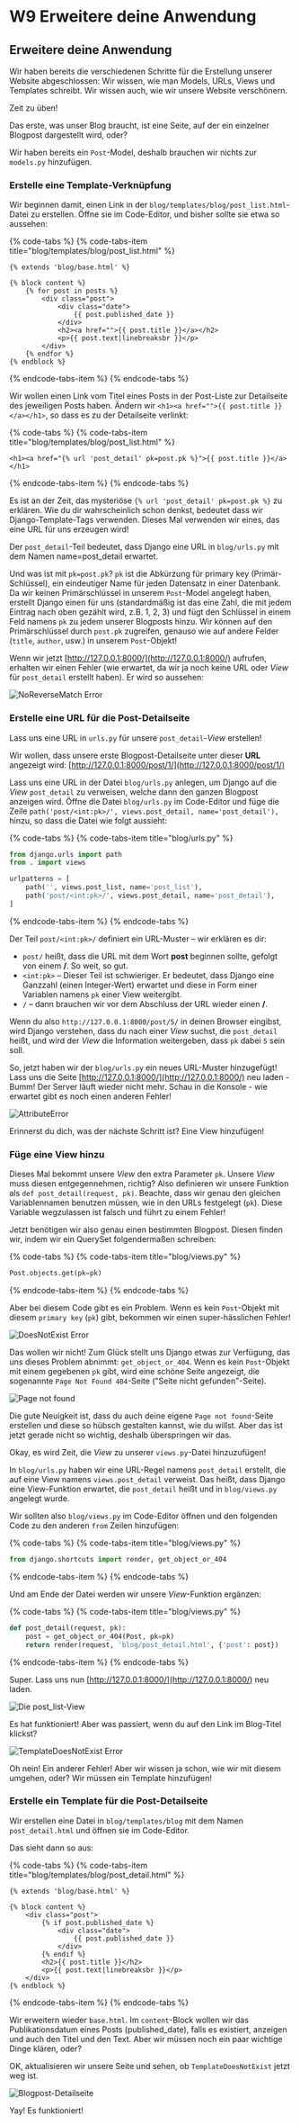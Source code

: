 # W9 Erweitere deine Anwendung

## Erweitere deine Anwendung

Wir haben bereits die verschiedenen Schritte für die Erstellung unserer Website abgeschlossen: Wir wissen, wie man Models, URLs, Views und Templates schreibt. Wir wissen auch, wie wir unsere Website verschönern.

Zeit zu üben!

Das erste, was unser Blog braucht, ist eine Seite, auf der ein einzelner Blogpost dargestellt wird, oder?

Wir haben bereits ein `Post`-Model, deshalb brauchen wir nichts zur `models.py` hinzufügen.

### Erstelle eine Template-Verknüpfung

Wir beginnen damit, einen Link in der `blog/templates/blog/post_list.html`-Datei zu erstellen. Öffne sie im Code-Editor, und bisher sollte sie etwa so aussehen:

{% code-tabs %}
{% code-tabs-item title="blog/templates/blog/post\_list.html" %}
```markup
{% extends 'blog/base.html' %}

{% block content %}
    {% for post in posts %}
        <div class="post">
            <div class="date">
                {{ post.published_date }}
            </div>
            <h2><a href="">{{ post.title }}</a></h2>
            <p>{{ post.text|linebreaksbr }}</p>
        </div>
    {% endfor %}
{% endblock %}
```
{% endcode-tabs-item %}
{% endcode-tabs %}

Wir wollen einen Link vom Titel eines Posts in der Post-Liste zur Detailseite des jeweiligen Posts haben. Ändern wir `<h1><a href="">{{ post.title }}</a></h1>`, so dass es zu der Detailseite verlinkt:

{% code-tabs %}
{% code-tabs-item title="blog/templates/blog/post\_list.html" %}
```markup
<h1><a href="{% url 'post_detail' pk=post.pk %}">{{ post.title }}</a></h1>
```
{% endcode-tabs-item %}
{% endcode-tabs %}

Es ist an der Zeit, das mysteriöse  `{% url 'post_detail' pk=post.pk %}` zu erklären. Wie du dir wahrscheinlich schon denkst, bedeutet dass wir Django-Template-Tags verwenden. Dieses Mal verwenden wir eines, das eine URL für uns erzeugen wird!

Der `post_detail`-Teil bedeutet, dass Django eine URL in `blog/urls.py` mit dem Namen name=post\_detail erwartet.

Und was ist mit `pk=post.pk`? `pk` ist die Abkürzung für primary key \(Primär-Schlüssel\), ein eindeutiger Name für jeden Datensatz in einer Datenbank. Da wir keinen Primärschlüssel in unserem `Post`-Model angelegt haben, erstellt Django einen für uns \(standardmäßig ist das eine Zahl, die mit jedem Eintrag nach oben gezählt wird, z.B. 1, 2, 3\) und fügt den Schlüssel in einem Feld namens `pk` zu jedem unserer Blogposts hinzu. Wir können auf den Primärschlüssel durch `post.pk` zugreifen, genauso wie auf andere Felder \(`title`, `author`, usw.\) in unserem `Post`-Objekt!

Wenn wir jetzt [http://127.0.0.1:8000/](http://127.0.0.1:8000/) aufrufen, erhalten wir einen Fehler \(wie erwartet, da wir ja noch keine URL oder _View_ für `post_detail` erstellt haben\). Er wird so aussehen:

![NoReverseMatch Error](.gitbook/assets/no_reverse_match2.png)

### Erstelle eine URL für die Post-Detailseite

Lass uns eine URL in `urls.py` für unsere `post_detail`-_View_ erstellen!

Wir wollen, dass unsere erste Blogpost-Detailseite unter dieser **URL** angezeigt wird: [http://127.0.0.1:8000/post/1/](http://127.0.0.1:8000/post/1/)

Lass uns eine URL in der Datei `blog/urls.py` anlegen, um Django auf die _View_ `post_detail` zu verweisen, welche dann den ganzen Blogpost anzeigen wird. Öffne die Datei `blog/urls.py` im Code-Editor und füge die Zeile `path('post/<int:pk>/', views.post_detail, name='post_detail'),` hinzu, so dass die Datei wie folgt aussieht:

{% code-tabs %}
{% code-tabs-item title="blog/urls.py" %}
```python
from django.urls import path
from . import views

urlpatterns = [
    path('', views.post_list, name='post_list'),
    path('post/<int:pk>/', views.post_detail, name='post_detail'),
]
```
{% endcode-tabs-item %}
{% endcode-tabs %}

Der Teil `post/<int:pk>/` definiert ein URL-Muster – wir erklären es dir:

* `post/` heißt, dass die URL mit dem Wort **post** beginnen sollte, gefolgt von einem **/**. So weit, so gut.
* `<int:pk>` – Dieser Teil ist schwieriger. Er bedeutet, dass Django eine Ganzzahl \(einen Integer-Wert\) erwartet und diese in Form einer Variablen namens `pk` einer View weitergibt.
* `/` – dann brauchen wir vor dem Abschluss der URL wieder einen **/**.

Wenn du also `http://127.0.0.1:8000/post/5/` in deinen Browser eingibst, wird Django verstehen, dass du nach einer _View_ suchst, die `post_detail` heißt, und wird der _View_ die Information weitergeben, dass `pk` dabei `5` sein soll.

So, jetzt haben wir der `blog/urls.py` ein neues URL-Muster hinzugefügt! Lass uns die Seite [http://127.0.0.1:8000/](http://127.0.0.1:8000/) neu laden - Bumm! Der Server läuft wieder nicht mehr. Schau in die Konsole - wie erwartet gibt es noch einen anderen Fehler!

![AttributeError](.gitbook/assets/attribute_error2.png)

Erinnerst du dich, was der nächste Schritt ist? Eine View hinzufügen!

### Füge eine View hinzu

Dieses Mal bekommt unsere _View_ den extra Parameter `pk`. Unsere _View_ muss diesen entgegennehmen, richtig? Also definieren wir unsere Funktion als `def post_detail(request, pk)`. Beachte, dass wir genau den gleichen Variablennamen benutzen müssen, wie in den URLs festgelegt \(`pk`\). Diese Variable wegzulassen ist falsch und führt zu einem Fehler!

Jetzt benötigen wir also genau einen bestimmten Blogpost. Diesen finden wir, indem wir ein QuerySet folgendermaßen schreiben:

{% code-tabs %}
{% code-tabs-item title="blog/views.py" %}
```python
Post.objects.get(pk=pk)
```
{% endcode-tabs-item %}
{% endcode-tabs %}

Aber bei diesem Code gibt es ein Problem. Wenn es kein `Post`-Objekt mit diesem `primary key` \(`pk`\) gibt, bekommen wir einen super-hässlichen Fehler!

![DoesNotExist Error](.gitbook/assets/does_not_exist2.png)

Das wollen wir nicht! Zum Glück stellt uns Django etwas zur Verfügung, das uns dieses Problem abnimmt: `get_object_or_404`. Wenn es kein `Post`-Objekt mit einem gegebenen `pk` gibt, wird eine schöne Seite angezeigt, die sogenannte `Page Not Found 404`-Seite \("Seite nicht gefunden"-Seite\).

![Page not found](.gitbook/assets/404_2.png)

Die gute Neuigkeit ist, dass du auch deine eigene `Page not found`-Seite erstellen und diese so hübsch gestalten kannst, wie du willst. Aber das ist jetzt gerade nicht so wichtig, deshalb überspringen wir das.

Okay, es wird Zeit, die _View_ zu unserer `views.py`-Datei hinzuzufügen!

In `blog/urls.py` haben wir eine URL-Regel namens `post_detail` erstellt, die auf eine View namens `views.post_detail` verweist. Das heißt, dass Django eine View-Funktion erwartet, die `post_detail` heißt und in `blog/views.py` angelegt wurde.

Wir sollten also `blog/views.py` im Code-Editor öffnen und den folgenden Code zu den anderen `from` Zeilen hinzufügen:

{% code-tabs %}
{% code-tabs-item title="blog/views.py" %}
```python
from django.shortcuts import render, get_object_or_404
```
{% endcode-tabs-item %}
{% endcode-tabs %}

Und am Ende der Datei werden wir unsere _View_-Funktion ergänzen:

{% code-tabs %}
{% code-tabs-item title="blog/views.py" %}
```python
def post_detail(request, pk):
    post = get_object_or_404(Post, pk=pk)
    return render(request, 'blog/post_detail.html', {'post': post})
```
{% endcode-tabs-item %}
{% endcode-tabs %}

Super. Lass uns nun [http://127.0.0.1:8000/](http://127.0.0.1:8000/) neu laden.

![Die post\_list-View](.gitbook/assets/post_list2.png)

Es hat funktioniert! Aber was passiert, wenn du auf den Link im Blog-Titel klickst?

![TemplateDoesNotExist Error](.gitbook/assets/template_does_not_exist2.png)

Oh nein! Ein anderer Fehler! Aber wir wissen ja schon, wie wir mit diesem umgehen, oder? Wir müssen ein Template hinzufügen!

### Erstelle ein Template für die Post-Detailseite

Wir erstellen eine Datei in `blog/templates/blog` mit dem Namen `post_detail.html` und öffnen sie im Code-Editor.

Das sieht dann so aus:

{% code-tabs %}
{% code-tabs-item title="blog/templates/blog/post\_detail.html" %}
```markup
{% extends 'blog/base.html' %}

{% block content %}
    <div class="post">
        {% if post.published_date %}
            <div class="date">
                {{ post.published_date }}
            </div>
        {% endif %}
        <h2>{{ post.title }}</h2>
        <p>{{ post.text|linebreaksbr }}</p>
    </div>
{% endblock %}
```
{% endcode-tabs-item %}
{% endcode-tabs %}

Wir erweitern wieder `base.html`. Im `content`-Block wollen wir das Publikationsdatum eines Posts \(published\_date\), falls es existiert, anzeigen und auch den Titel und den Text. Aber wir müssen noch ein paar wichtige Dinge klären, oder?

OK, aktualisieren wir unsere Seite und sehen, ob `TemplateDoesNotExist` jetzt weg ist.

![Blogpost-Detailseite](.gitbook/assets/post_detail2.png)

Yay! Es funktioniert!

